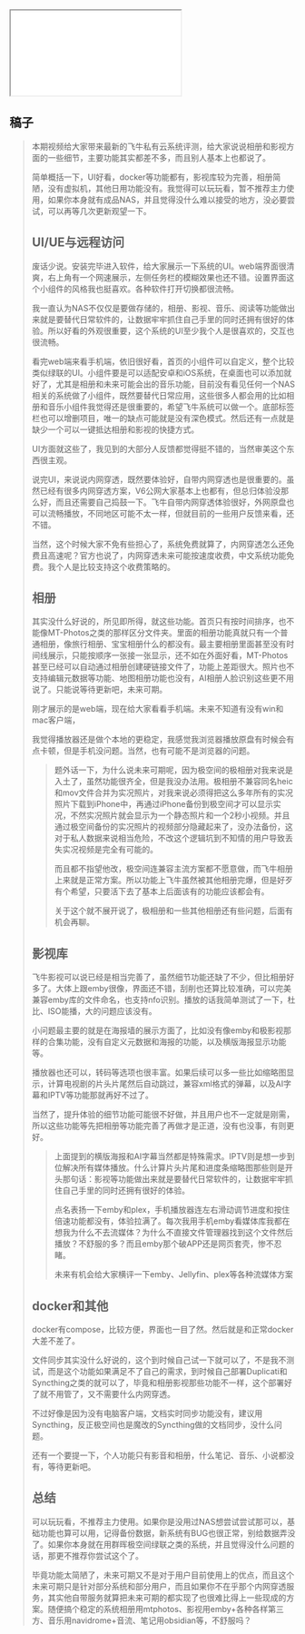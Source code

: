 <iframe src="//player.bilibili.com/player.html?bvid=BV1jMHYeAEM2&page=1&autoplay=0&poster=1"> </iframe>

## 稿子

> 本期视频给大家带来最新的飞牛私有云系统评测，给大家说说相册和影视方面的一些细节，主要功能其实都差不多，而且别人基本上也都说了。
> 
> 简单概括一下，UI好看，docker等功能都有，影视库较为完善，相册简陋，没有虚拟机，其他日用功能没有。我觉得可以玩玩看，暂不推荐主力使用，如果你本身就有成品NAS，并且觉得没什么难以接受的地方，没必要尝试，可以再等几次更新观望一下。
> 
> ## UI/UE与远程访问
> 
> 废话少说。安装完毕进入软件，给大家展示一下系统的UI。web端界面很清爽，右上角有一个网速展示，左侧任务栏的模糊效果也还不错。设置界面这个小组件的风格我也挺喜欢。各种软件打开切换都很流畅。
> 
> 我一直认为NAS不仅仅是要做存储的，相册、影视、音乐、阅读等功能做出来就是要替代日常软件的，让数据牢牢抓住自己手里的同时还拥有很好的体验。所以好看的外观很重要，这个系统的UI至少我个人是很喜欢的，交互也很流畅。
> 
> 看完web端来看手机端，依旧很好看，首页的小组件可以自定义，整个比较类似绿联的UI。小组件要是可以适配安卓和iOS系统，在桌面也可以添加就好了，尤其是相册和未来可能会出的音乐功能，目前没有看见任何一个NAS相关的系统做了小组件，既然要替代日常应用，这些很多人都会用的比如相册和音乐小组件我觉得还是很重要的，希望飞牛系统可以做一个。底部标签栏也可以增删项目，唯一的缺点可能就是没有深色模式。然后还有一点就是缺少一个可以一键抵达相册和影视的快捷方式。
> 
> UI方面就这些了，我见到的大部分人反馈都觉得挺不错的，当然审美这个东西很主观。
> 
> 说完UI，来说说内网穿透，既然要体验好，自带内网穿透也是很重要的。虽然已经有很多内网穿透方案，V6公网大家基本上也都有，但总归体验没那么好，而且还需要自己捣鼓一下。飞牛自带内网穿透体验很好，外网原盘也可以流畅播放，不同地区可能不太一样，但就目前的一些用户反馈来看，还不错。
> 
> 当然，这个时候大家不免有些担心了，系统免费就算了，内网穿透怎么还免费且高速呢？官方也说了，内网穿透未来可能按速度收费，中文系统功能免费。我个人是比较支持这个收费策略的。
> 
> ## 相册
> 
> 其实没什么好说的，所见即所得，就这些功能。首页只有按时间排序，也不能像MT-Photos之类的那样区分文件夹。里面的相册功能真就只有一个普通相册，像旅行相册、宝宝相册什么的都没有。最主要相册里面甚至没有时间线展示，只能按顺序一张接一张显示，还不如在外面好看，MT-Photos甚至已经可以自动通过相册创建硬链接文件了，功能上差距很大。照片也不支持编辑元数据等功能、地图相册功能也没有，AI相册人脸识别这些更不用说了。只能说等待更新吧，未来可期。
> 
> 刚才展示的是web端，现在给大家看看手机端。未来不知道有没有win和mac客户端，
> 
> 我觉得播放器还是做个本地的更稳定，我感觉我浏览器播放原盘有时候会有点卡顿，但是手机没问题。当然，也有可能不是浏览器的问题。
> 
>> 题外话一下，为什么说未来可期呢，因为极空间的极相册对我来说是入土了，虽然功能很齐全，但是我没办法用。极相册不兼容同名heic和mov文件合并为实况照片，对我来说必须得把这么多年所有的实况照片下载到iPhone中，再通过iPhone备份到极空间才可以显示实况，不然实况照片就会显示为一个静态照片和一个2秒小视频。并且通过极空间备份的实况照片的视频部分隐藏起来了，没办法备份，这对于私人数据来说相当危险，不改这个逻辑坑到不知情的用户导致丢失实况视频是完全有可能的。
>> 
>> 而且都不指望他改，极空间连兼容主流方案都不愿意做，而飞牛相册上来就是正常方案。所以功能上飞牛虽然被其他相册完爆，但是好歹有个希望，只要活下去了基本上后面该有的功能应该都会有。
>> 
>> 关于这个就不展开说了，极相册和一些其他相册还有些问题，后面有机会再聊。
>
> ## 影视库
>
> 飞牛影视可以说已经是相当完善了，虽然细节功能还缺了不少，但比相册好多了。大体上跟emby很像，界面还不错，刮削也还算比较准确，可以完美兼容emby库的文件命名，也支持nfo识别。播放的话我简单测试了一下，杜比、ISO能播，大的问题应该没有。
>
> 小问题最主要的就是在海报墙的展示方面了，比如没有像emby和极影视那样的合集功能，没有自定义元数据和海报的功能，以及横版海报显示功能等。
>
> 播放器也还可以，转码等选项也很丰富。如果后续可以多一些比如缩略图显示，计算电视剧的片头片尾然后自动跳过，兼容xml格式的弹幕，以及AI字幕和IPTV等功能那就再好不过了。
>
> 当然了，提升体验的细节功能可能很不好做，并且用户也不一定就是刚需，所以这些功能等先把相册等功能完善了再做才是正道，没有也没事，有则更好。
>
>> 上面提到的横版海报和AI字幕当然都是特殊需求。IPTV则是想一步到位解决所有媒体播放。什么计算片头片尾和进度条缩略图那些则是开头那句话：影视等功能做出来就是要替代日常软件的，让数据牢牢抓住自己手里的同时还拥有很好的体验。
>>
>> 点名表扬一下emby和plex，手机播放器连左右滑动调节进度和按住倍速功能都没有，体验拉满了。每次我用手机emby看媒体库我都在想我为什么不去流媒体？为什么不直接文件管理器找到这个文件然后播放？不舒服的多？而且emby那个破APP还是网页套壳，惨不忍睹。
>>
>> 未来有机会给大家横评一下emby、Jellyfin、plex等各种流媒体方案
>
> ## docker和其他
>
> docker有compose，比较方便，界面也一目了然。然后就是和正常docker大差不差了。
>
> 文件同步其实没什么好说的，这个到时候自己试一下就可以了，不是我不测试，而是这个功能如果满足不了自己的需求，到时候自己部署Duplicati和Syncthing之类的就可以了，毕竟和相册影视那些功能不一样，这个部署好了就不用管了，又不需要什么内网穿透。
>
> 不过好像是因为没有电脑客户端，文档实时同步功能没有，建议用Syncthing，反正极空间也是魔改的Syncthing做的文档同步，没什么问题。
>
> 还有一个要提一下，个人功能只有影音和相册，什么笔记、音乐、小说都没有，等待更新吧。
>
> ## 总结
>
> 可以玩玩看，不推荐主力使用。如果你是没用过NAS想尝试尝试那可以，基础功能也算可以用，记得备份数据，新系统有BUG也很正常，别给数据弄没了。如果你本身就在用群晖极空间绿联之类的系统，并且觉得没什么问题的话，那更不推荐你尝试这个了。
>
> 毕竟功能太简陋了，未来可期又不是对于用户目前使用上的优点，而且这个未来可期只是针对部分系统和部分用户，而且如果你不在乎那个内网穿透服务，其实他自带服务就算把未来可期的都实现了也很难比得上一些现成的方案。随便搞个稳定的系统相册用mtphotos、影视用emby+各种各样第三方、音乐用navidrome+音流、笔记用obsidian等，不舒服吗？